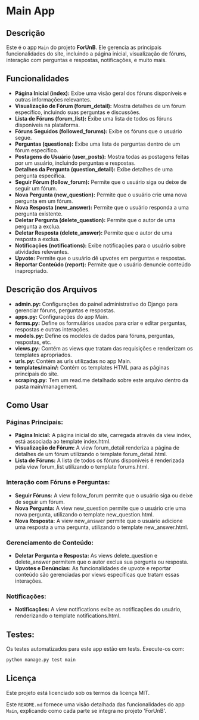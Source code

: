 # Main App

## Descrição
Este é o app `Main` do projeto **ForUnB**. Ele gerencia as principais funcionalidades do site, incluindo a página inicial, visualização de fóruns, interação com perguntas e respostas, notificações, e muito mais.

## Funcionalidades
- **Página Inicial (index):** Exibe uma visão geral dos fóruns disponíveis e outras informações relevantes.
- **Visualização de Fórum (forum_detail):** Mostra detalhes de um fórum específico, incluindo suas perguntas e discussões.
- **Lista de Fóruns (forum_list):** Exibe uma lista de todos os fóruns disponíveis na plataforma.
- **Fóruns Seguidos (followed_forums):** Exibe os fóruns que o usuário segue.
- **Perguntas (questions):** Exibe uma lista de perguntas dentro de um fórum específico.
- **Postagens do Usuário (user_posts):** Mostra todas as postagens feitas por um usuário, incluindo perguntas e respostas.
- **Detalhes da Pergunta (question_detail):** Exibe detalhes de uma pergunta específica.
- **Seguir Fórum (follow_forum):** Permite que o usuário siga ou deixe de seguir um fórum.
- **Nova Pergunta (new_question):** Permite que o usuário crie uma nova pergunta em um fórum.
- **Nova Resposta (new_answer):** Permite que o usuário responda a uma pergunta existente.
- **Deletar Pergunta (delete_question):** Permite que o autor de uma pergunta a exclua.
- **Deletar Resposta (delete_answer):** Permite que o autor de uma resposta a exclua.
- **Notificações (notifications):** Exibe notificações para o usuário sobre atividades relevantes.
- **Upvote:** Permite que o usuário dê upvotes em perguntas e respostas.
- **Reportar Conteúdo (report):** Permite que o usuário denuncie conteúdo inapropriado.

## Descrição dos Arquivos
- **admin.py:** Configurações do painel administrativo do Django para gerenciar fóruns, perguntas e respostas.
- **apps.py:** Configurações do app Main.
- **forms.py:** Define os formulários usados para criar e editar perguntas, respostas e outras interações.
- **models.py:** Define os modelos de dados para fóruns, perguntas, respostas, etc.
- **views.py:** Contém as views que tratam das requisições e renderizam os templates apropriados.
- **urls.py:** Contém as urls utilizadas no app Main.
- **templates/main/:** Contém os templates HTML para as páginas principais do site.
- **scraping.py:** Tem um read.me detalhado sobre este arquivo dentro da pasta main/management.

## Como Usar
### Páginas Principais:
- **Página Inicial:** A página inicial do site, carregada através da view index, está associada ao template index.html.
- **Visualização de Fórum:** A view forum_detail renderiza a página de detalhes de um fórum utilizando o template forum_detail.html.
- **Lista de Fóruns:** A lista de todos os fóruns disponíveis é renderizada pela view forum_list utilizando o template forums.html.

### Interação com Fóruns e Perguntas:
- **Seguir Fóruns:** A view follow_forum permite que o usuário siga ou deixe de seguir um fórum.
- **Nova Pergunta:** A view new_question permite que o usuário crie uma nova pergunta, utilizando o template new_question.html.
- **Nova Resposta:** A view new_answer permite que o usuário adicione uma resposta a uma pergunta, utilizando o template new_answer.html.

### Gerenciamento de Conteúdo:
- **Deletar Pergunta e Resposta:** As views delete_question e delete_answer permitem que o autor exclua sua pergunta ou resposta.
- **Upvotes e Denúncias:** As funcionalidades de upvote e reportar conteúdo são gerenciadas por views específicas que tratam essas interações.

### Notificações:
- **Notificações:** A view notifications exibe as notificações do usuário, renderizando o template notifications.html.

## Testes:
Os testes automatizados para este app estão em tests. Execute-os com:
```bash
python manage.py test main
```

## Licença
Este projeto está licenciado sob os termos da licença MIT.

Este `README.md` fornece uma visão detalhada das funcionalidades do app `Main`, explicando como cada parte se integra no projeto 'ForUnB'.